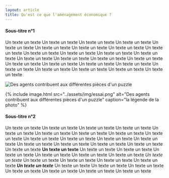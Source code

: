 ```yaml
---
layout: article
title: Qu'est ce que l'aménagement économique ?
---
```

#### Sous-titre n°1
Un texte un texte Un texte un texte Un texte un texte Un texte un texte Un texte un texte Un texte un texte Un texte un texte Un texte un texte Un texte un texte Un texte un texte Un texte un texte Un texte un texte Un texte un texte Un texte un texte Un texte un texte Un texte un texte Un texte un texte Un texte un texte Un texte un texte Un texte un texte Un texte un texte Un texte un texte Un texte un texte Un texte un texte Un texte un texte Un texte un texte

![Des agents contribuent aux différentes pièces d'un puzzle](../assets/essai.png)

{% include image.html src="../assets/img/essai.png" alt="Des agents contribuent aux différentes pièces d'un puzzle" caption="la légende de la photo" %}

#### Sous-titre n°2
Un texte un texte Un texte un texte Un texte un texte Un texte un texte Un texte un texte Un texte un texte Un texte un texte Un texte un texte Un texte un texte Un texte un texte Un texte un texte Un texte un texte Un texte un texte Un texte un texte Un texte un texte Un texte un texte Un texte un texte Un texte un texte **Un texte un texte** Un texte un texte Un texte un texte Un texte un texte Un texte un texte Un texte un texte Un texte un texte *Un texte un texte* Un texte un texte Un texte un texte Un texte un texte Un texte un texte ***Un texte un texte*** Un texte un texte Un texte un texte Un texte un texte Un texte un texte Un texte un texte Un texte un texte Un texte un texte